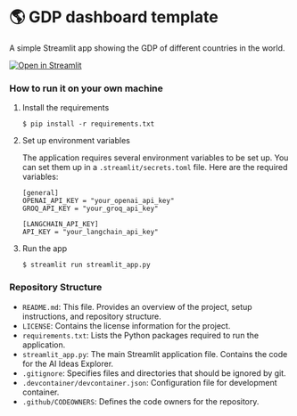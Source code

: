 # :earth_americas: GDP dashboard template

A simple Streamlit app showing the GDP of different countries in the world.

[![Open in Streamlit](https://static.streamlit.io/badges/streamlit_badge_black_white.svg)](https://gdp-dashboard-template.streamlit.app/)

### How to run it on your own machine

1. Install the requirements

   ```
   $ pip install -r requirements.txt
   ```

2. Set up environment variables

   The application requires several environment variables to be set up. You can set them up in a `.streamlit/secrets.toml` file. Here are the required variables:

   ```
   [general]
   OPENAI_API_KEY = "your_openai_api_key"
   GROQ_API_KEY = "your_groq_api_key"

   [LANGCHAIN_API_KEY]
   API_KEY = "your_langchain_api_key"
   ```

3. Run the app

   ```
   $ streamlit run streamlit_app.py
   ```

### Repository Structure

- `README.md`: This file. Provides an overview of the project, setup instructions, and repository structure.
- `LICENSE`: Contains the license information for the project.
- `requirements.txt`: Lists the Python packages required to run the application.
- `streamlit_app.py`: The main Streamlit application file. Contains the code for the AI Ideas Explorer.
- `.gitignore`: Specifies files and directories that should be ignored by git.
- `.devcontainer/devcontainer.json`: Configuration file for development container.
- `.github/CODEOWNERS`: Defines the code owners for the repository.
